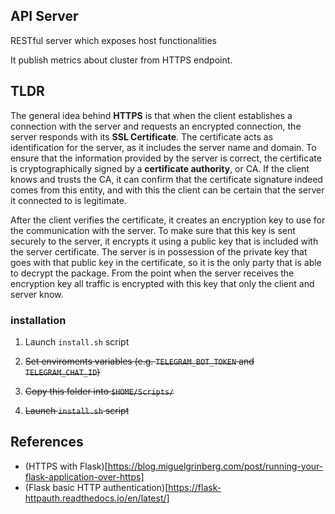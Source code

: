 ## API Server

RESTful server which exposes host functionalities

It publish metrics about cluster from HTTPS endpoint.

## TLDR
The general idea behind **HTTPS** is that when the client establishes a connection with the server and requests an encrypted connection, the server responds with its **SSL Certificate**. The certificate acts as identification for the server, as it includes the server name and domain. To ensure that the information provided by the server is correct, the certificate is cryptographically signed by a **certificate authority**, or CA. If the client knows and trusts the CA, it can confirm that the certificate signature indeed comes from this entity, and with this the client can be certain that the server it connected to is legitimate.

After the client verifies the certificate, it creates an encryption key to use for the communication with the server. To make sure that this key is sent securely to the server, it encrypts it using a public key that is included with the server certificate. The server is in possession of the private key that goes with that public key in the certificate, so it is the only party that is able to decrypt the package. From the point when the server receives the encryption key all traffic is encrypted with this key that only the client and server know.

### installation

1. Launch `install.sh` script 

1. ~~Set enviroments variables (e.g. `TELEGRAM_BOT_TOKEN` and `TELEGRAM_CHAT_ID`)~~

2. ~~Copy this folder into `$HOME/Scripts/`~~

3. ~~Launch `install.sh` script~~

## References

* (HTTPS with Flask)[https://blog.miguelgrinberg.com/post/running-your-flask-application-over-https]
* (Flask basic HTTP authentication)[https://flask-httpauth.readthedocs.io/en/latest/]